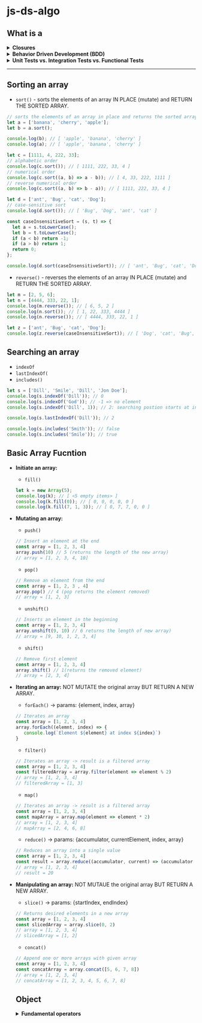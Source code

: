 # js-ds-algo

## What is a
<details>
  <summary><b>Closures</b></summary>
  
| **What**        | **When**          |
| :------------- | :------------- | 
| **Closures** - a function defined within another function. The inner function has access to the outer function’s variables and parameters. | =>`Provides object data hiding and encapsulation.`<br>=>`Function Factories` | 

  - **Example 1:** `Data hiding and encapsulation`
  ```javascript
  var makeCounter = function() {
    var privateCounter = 0;
    function changeBy(val) {
      privateCounter += val;
    }
    return {
      increment: function() {
        changeBy(1);
      },

      decrement: function() {
        changeBy(-1);
      },

      value: function() {
        return privateCounter;
      }
    }
  };

  var counter1 = makeCounter();
  var counter2 = makeCounter();

  alert(counter1.value());  // 0.

  counter1.increment();
  counter1.increment();
  alert(counter1.value()); // 2.

  counter1.decrement();
  alert(counter1.value()); // 1.
  alert(counter2.value()); // 0.
  ```
  
  - **Example 2:** `Function Factories`
  ```javascript
  function makeAdder(x) {
    return function(y) {
      return x + y;
    };
  }

  var add5 = makeAdder(5);
  var add10 = makeAdder(10);

  console.log(add5(2));  // 7
  console.log(add10(2)); // 12
  ```
  - Reference
    - https://medium.com/@dis_is_patrick/practical-uses-for-closures-c65640ae7304
    - https://developer.mozilla.org/en-US/docs/Web/JavaScript/Closures
    
</details>  
  
<details>
  <summary><b>Behavior Driven Development (BDD)</b></summary>
  
| **What**        | **When**          |
| :------------- | :------------- | 
| **BDD** - is a guidance in software development.The flow is as follows:<br><br>1. Write the initial spec, then write tests for the basic functionality<br>2. Initially implement the function<br>3. Run the tests<br>4. Refine the implementation to make it works<br>5. Add more use cases, write more tests<br>6. Repeat 3 - 5 until the functionality is ready. | Start to End of the whole project | 

  - **To clarify the problem specification with these ***Edge Cases*****
    - `Empty input`, `null`, `undefined`, `input types`
    - `Negative number`
    - `Array with 1 or 2 elements`
    - `Range of inputs`
    - `Missing arguments`
    - `Duplicated elements`
    - `Sorted` in `ascending`, or `descending`
      
      
  - **Example 1:**
    - **pow()** function
    ```javascript
    function pow(x, n) {
      if (n < 0 || Math.round(n) != n) {
        return NaN;
      }

      let result = 1;

      for (let i = 0; i < n; i++) {
        result *= x;
      }

      return result;
    }
    ```
    
    - **test with specifications**
    ```javascript
    let Mocha = require('mocha');
    let assert = require('assert');
    let mocha = new Mocha()

    mocha.suite.emit('pre-require', this, 'solution', mocha)

    describe('pow', function() {
      it('2 raised to power 3 is 8', function() {
        assert.equal(pow(2, 3), 8);
      });

      it('3 raised to power 3 is 27', function() {
        assert.equal(pow(3, 3), 27);
      });

      it('the result is NaN for a negative n', function() {
        assert.strictEqual(pow(2, -1), NaN);
      });

      it('the result is NaN for a non-integer', function() {
        assert.strictEqual(pow(2, 1.5), NaN);
      });
    });


    mocha.run();
    ```
    - **Output example**
    ```javascript
    pow
    ✓ 2 raised to power 3 is 8
    ✓ 3 raised to power 3 is 27
    ✓ the result is NaN for a negative n
    ✓ the result is NaN for a non-integer


    4 passing (7ms)
    ```
    
    - **Other assertions**
    ```javascript
    assert.deepEqual(obj1, obg2) - check two objects
    assert.strictEqual(val1, val2) - check strict equality `val1 === val2`
    assert.isTrue(value) - check if `value === true`
    assert.isFalse(value) - check if `value === false`
    ```

</details>
  
<details>
  <summary><b>Unit Tests vs. Integration Tests vs. Functional Tests</b></summary>
  
  | **Dos.** |
  | ------------- |
  | **Unit Tests** - ensure that individual components (a method/function) of the app work as expected. |
  | **Integration Tests** - ensure that these individual components of an application work together as expected. Assertions may test component API, UI, or side-effects (such as database I/O, logging, etc…)|
  | **Functional Tests** - ensure that the app works as expected from the user’s perspective. Assertions primarily test the user interface.|
  
</details>
  
 ---

## Sorting an array
  - `sort()` - sorts the elements of an array IN PLACE (mutate) and RETURN THE SORTED ARRAY.
  ```javascript
  // sorts the elements of an array in place and returns the sorted array.
  let a = ['banana', 'cherry', 'apple'];
  let b = a.sort();

  console.log(b); // [ 'apple', 'banana', 'cherry' ]
  console.log(a); // [ 'apple', 'banana', 'cherry' ]
  ```

  ```javascript
  let c = [1111, 4, 222, 33];
  // alphabetic order
  console.log(c.sort()); // [ 1111, 222, 33, 4 ]
  // numerical order
  console.log(c.sort((a, b) => a - b)); // [ 4, 33, 222, 1111 ]
  // reverse numerical order
  console.log(c.sort((a, b) => b - a)); // [ 1111, 222, 33, 4 ]
  ```

  ```javascript
  let d = ['ant', 'Bug', 'cat', 'Dog'];
  // case-sensitive sort
  console.log(d.sort()); // [ 'Bug', 'Dog', 'ant', 'cat' ]

  const caseInsensitiveSort = (s, t) => {
    let a = s.toLowerCase();
    let b = t.toLowerCase();
    if (a < b) return -1;
    if (a > b) return 1;
    return 0;
  };

  console.log(d.sort(caseInsensitiveSort)); // [ 'ant', 'Bug', 'cat', 'Dog' ]
  ```
  
  - `reverse()` - reverses the elements of an array IN PLACE (mutate) and RETURN THE SORTED ARRAY.
  ```javascript
  let m = [2, 5, 6];
  let n = [4444, 333, 22, 1];
  console.log(m.reverse()); // [ 6, 5, 2 ]
  console.log(n.sort()); // [ 1, 22, 333, 4444 ]
  console.log(n.reverse()); // [ 4444, 333, 22, 1 ]

  let z = ['ant', 'Bug', 'cat', 'Dog'];
  console.log(z.reverse(caseInsensitiveSort)); // [ 'Dog', 'cat', 'Bug', 'ant' ]
  ```
 

## Searching an array
  - `indexOf`
  - `lastIndexOf(`
  - `includes()`
  ```javascript
  let s = ['Dill', 'Smile', 'Dill', 'Jon Doe'];
  console.log(s.indexOf('Dill')); // 0
  console.log(s.indexOf('God')); // -1 => no element
  console.log(s.indexOf('Dill', 1)); // 2: searching postion starts at index 1
  
  console.log(s.lastIndexOf('Dill')); // 2
  
  console.log(s.includes('Smith')); // false
  console.log(s.includes('Smile')); // true
  ```

## Basic Array Fucntion 
- **Initiate an array:**
  - `fill()`
  ```javascript
  let k = new Array(5);
  console.log(k); // [ <5 empty items> ]
  console.log(k.fill(0)); // [ 0, 0, 0, 0, 0 ]
  console.log(k.fill(7, 1, 3)); // [ 0, 7, 7, 0, 0 ]
  ```

- **Mutating an array:** 
  - `push()`
  ```javascript
  // Insert an element at the end
  const array = [1, 2, 3, 4]
  array.push(10) // 5 (returns the length of the new array)
  // array = [1, 2, 3, 4, 10]
  ```
  
  - `pop()`
  ```javascript
  // Remove an element from the end
  const array = [1, 2, 3 , 4]
  array.pop() // 4 (pop returns the element removed)
  // array = [1, 2, 3]
  ```
  
  - `unshift()`
  ```javascript
  // Inserts an element in the beginning
  const array = [1, 2, 3, 4]
  array.unshift(9, 10) // 6 returns the length of new array)
  // array = [9, 10, 1, 2, 3, 4] 
  ```
  
  - `shift()`
  ```javascript
  // Remove first element
  const array = [1, 2, 3, 4]
  array.shift() // 1(returns the removed element)
  // array = [2, 3, 4]
  ```

- **Iterating an array:**  NOT MUTATE the original array BUT RETURN A NEW ARRAY.
  - `forEach()` -> params: {element, index, array}
  ```javascript
  // Iterates an array
  const array = [1, 2, 3, 4]
  array.forEach((elemnt, index) => {
     console.log(`Element ${element} at index ${index}`)
  }
  ```
  
  - `filter()`
  ```javascript
  // Iterates an array -> result is a filtered array
  const array = [1, 2, 3, 4]
  const filteredArray = array.filter(element => element % 2)
  // array = [1, 2, 3, 4]
  // filteredArray = [1, 3]
  ```
  
  - `map()`
  ```javascript
  // Iterates an array -> result is a filtered array
  const array = [1, 2, 3, 4]
  const mapArray = array.map(element => element * 2)
  // array = [1, 2, 3, 4]
  // mapArray = [2, 4, 6, 8]
  ```
  
  - `reduce()` -> params: {accumulator, currentElement, index, array}
  ```javascript
  // Reduces an array into a single value 
  const array = [1, 2, 3, 4]
  const result = array.reduce((accumulator, current) => (accumulator + current), 10)
  // array = [1, 2, 3, 4]
  // result = 20
  ```
  
  
- **Manipulating an array:**  NOT MUTAUE the original array BUT RETURN A NEW ARRAY.
  - `slice()` -> params: {startIndex, endIndex}
  ```javascript
  // Returns desired elements in a new array
  const array = [1, 2, 3, 4]
  const slicedArray = array.slice(0, 2)
  // array = [1, 2, 3, 4]
  // slicedArray = [1, 2]
  ```
  
  - `concat()`
  ```javascript
  // Append one or more arrays with given array
  const array = [1, 2, 3, 4]
  const concatArray = array.concat([5, 6, 7, 8])
  // array = [1, 2, 3, 4]
  // concatArray = [1, 2, 3, 4, 5, 6, 7, 8]
  ```
  
  ## Object
  <details>
    <summary><b>Fundamental operators</b></summary>
  
    - `obj.property` - dot notation
    - `obj["property"]` - square brackets notation
    - `obj[varWithKey]` - take the key from a variable
    - `delete obj.property` - to delete a property
    - `"key" in obj` - to check if a property with the given key exists
    - `for (let key in obj)` - to iterate over an object
    - `Object.assign()` - to make a real copy (clone)
    ```javascript
      let user = {
      name: "Dill",
      sizes: {
        height: 5.7,
        weight: 120
      }
    }

    let user2 = {
      name: "Smile",
      sizes: {
        height: 5.4,
        weight: 120
      }
    }

    let clone = Object.assign({}, user);

    console.log(user === clone) // false
    console.log(user.sizes === clone.sizes) // true

    let clone2 = Object.assign({}, [user, user2])
    console.log(clone2) 
    /* {
          0: {
            name: "Dill",
            sizes: { ... }
          },
          1: {
            name: "Smile",
            sizes: { ... }
          }
        }*/
    ```
  </details>

